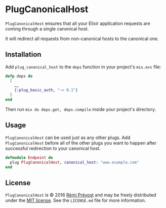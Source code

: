 # PlugCanonicalHost

`PlugCanonicalHost` ensures that all your Elixir application requests are
coming through a single canonical host.

It will redirect all requests from non-canonical hosts to the canonical one.

## Installation

Add `plug_canonical_host` to the `deps` function in your project's `mix.exs`
file:

```elixir
defp deps do
  [
    …,
    {:plug_basic_auth, "~> 0.1"}
  ]
end
```

Then run `mix do deps.get, deps.compile` inside your project's directory.

## Usage

`PlugCanonicalHost` can be used just as any other plugs. Add `PlugCanonicalHost`
before all of the other plugs you want to happen after successful redirection
to your canonical host.

```elixir
defmodule Endpoint do
  plug PlugCanonicalHost, canonical_host: "www.example.com"
end
```

## License

`PlugCanonicalHost` is © 2016 [Rémi Prévost](http://exomel.com) and may be
freely distributed under the [MIT license](https://github.com/remiprev/plug_canonical_host/blob/master/LICENSE.md). See the
`LICENSE.md` file for more information.
